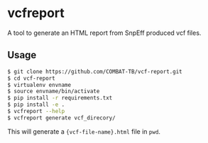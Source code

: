 # **vcfreport**

A tool to generate an HTML report from SnpEff produced vcf files.

## Usage

```sh
$ git clone https://github.com/COMBAT-TB/vcf-report.git
$ cd vcf-report
$ virtualenv envname
$ source envname/bin/activate
$ pip install -r requirements.txt
$ pip install -e .
$ vcfreport --help
$ vcfreport generate vcf_direcory/
```

This will generate a `{vcf-file-name}.html` file in `pwd`.
